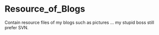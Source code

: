 # Resource_of_Blogs
Contain resource files of my blogs such as pictures ...
my stupid boss still prefer SVN.
